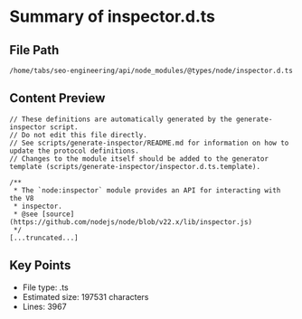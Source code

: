 # Summary of inspector.d.ts
  
## File Path
`/home/tabs/seo-engineering/api/node_modules/@types/node/inspector.d.ts`

## Content Preview
```
// These definitions are automatically generated by the generate-inspector script.
// Do not edit this file directly.
// See scripts/generate-inspector/README.md for information on how to update the protocol definitions.
// Changes to the module itself should be added to the generator template (scripts/generate-inspector/inspector.d.ts.template).

/**
 * The `node:inspector` module provides an API for interacting with the V8
 * inspector.
 * @see [source](https://github.com/nodejs/node/blob/v22.x/lib/inspector.js)
 */
[...truncated...]
```

## Key Points
- File type: .ts
- Estimated size: 197531 characters
- Lines: 3967

